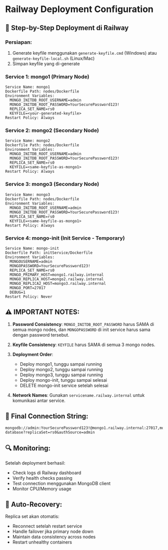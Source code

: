 # Railway Deployment Configuration

## 🚀 Step-by-Step Deployment di Railway

### Persiapan:

1. Generate keyfile menggunakan `generate-keyfile.cmd` (Windows) atau `generate-keyfile-local.sh` (Linux/Mac)
2. Simpan keyfile yang di-generate

### Service 1: mongo1 (Primary Node)

```
Service Name: mongo1
Dockerfile Path: nodes/Dockerfile
Environment Variables:
  MONGO_INITDB_ROOT_USERNAME=admin
  MONGO_INITDB_ROOT_PASSWORD=YourSecurePassword123!
  REPLICA_SET_NAME=rs0
  KEYFILE=<your-generated-keyfile>
Restart Policy: Always
```

### Service 2: mongo2 (Secondary Node)

```
Service Name: mongo2
Dockerfile Path: nodes/Dockerfile
Environment Variables:
  MONGO_INITDB_ROOT_USERNAME=admin
  MONGO_INITDB_ROOT_PASSWORD=YourSecurePassword123!
  REPLICA_SET_NAME=rs0
  KEYFILE=<same-keyfile-as-mongo1>
Restart Policy: Always
```

### Service 3: mongo3 (Secondary Node)

```
Service Name: mongo3
Dockerfile Path: nodes/Dockerfile
Environment Variables:
  MONGO_INITDB_ROOT_USERNAME=admin
  MONGO_INITDB_ROOT_PASSWORD=YourSecurePassword123!
  REPLICA_SET_NAME=rs0
  KEYFILE=<same-keyfile-as-mongo1>
Restart Policy: Always
```

### Service 4: mongo-init (Init Service - Temporary)

```
Service Name: mongo-init
Dockerfile Path: initService/Dockerfile
Environment Variables:
  MONGOUSERNAME=admin
  MONGOPASSWORD=YourSecurePassword123!
  REPLICA_SET_NAME=rs0
  MONGO_PRIMARY_HOST=mongo1.railway.internal
  MONGO_REPLICA_HOST=mongo2.railway.internal
  MONGO_REPLICA2_HOST=mongo3.railway.internal
  MONGO_PORT=27017
  DEBUG=1
Restart Policy: Never
```

## ⚠️ IMPORTANT NOTES:

1. **Password Consistency**: `MONGO_INITDB_ROOT_PASSWORD` harus SAMA di semua mongo nodes, dan `MONGOPASSWORD` di init service harus sama dengan password tersebut.

2. **Keyfile Consistency**: `KEYFILE` harus SAMA di semua 3 mongo nodes.

3. **Deployment Order**:

   - Deploy mongo1, tunggu sampai running
   - Deploy mongo2, tunggu sampai running
   - Deploy mongo3, tunggu sampai running
   - Deploy mongo-init, tunggu sampai selesai
   - DELETE mongo-init service setelah selesai

4. **Network Names**: Gunakan `servicename.railway.internal` untuk komunikasi antar service.

## 🔗 Final Connection String:

```
mongodb://admin:YourSecurePassword123!@mongo1.railway.internal:27017,mongo2.railway.internal:27017,mongo3.railway.internal:27017/your-database?replicaSet=rs0&authSource=admin
```

## 🔍 Monitoring:

Setelah deployment berhasil:

- Check logs di Railway dashboard
- Verify health checks passing
- Test connection menggunakan MongoDB client
- Monitor CPU/Memory usage

## 🔄 Auto-Recovery:

Replica set akan otomatis:

- Reconnect setelah restart service
- Handle failover jika primary node down
- Maintain data consistency across nodes
- Restart unhealthy containers
